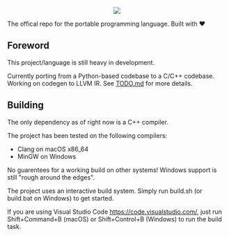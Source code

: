 <div>
<p align="center">
<img src="https://user-images.githubusercontent.com/38915815/147722834-1602909f-fcbc-49bf-8ec3-6a0bd33ef3ec.png" />  
</p>
</div>

The offical repo for the portable programming language. Built with ❤️

## Foreword

This project/language is still heavy in development.

Currently porting from a Python-based codebase to a C/C++ codebase. Working on codegen to LLVM IR. See <a href="/TODO.md">TODO.md</a> for more details.

## Building

The only dependency as of right now is a C++ compiler. 

The project has been tested on the following compilers:
- Clang on macOS x86_64
- MinGW on Windows

No guarentees for a working build on other systems! Windows support is still "rough around the edges".

The project uses an interactive build system. Simply run build.sh (or build.bat on Windows) to get started. 

If you are using Visual Studio Code https://code.visualstudio.com/, just run Shift+Command+B (macOS) or Shift+Control+B (Windows) to run the build task.
